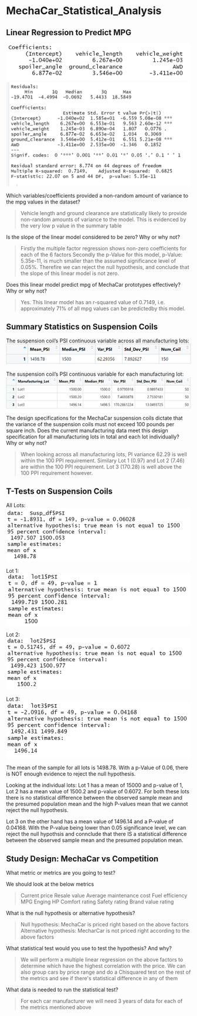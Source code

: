 # MechaCar_Statistical_Analysis

## Linear Regression to Predict MPG

![MPG_COEF](/Images/MPG_COEF.PNG)
![LinearSummary](/Images/Linear_summary.PNG)

Which variables/coefficients provided a non-random amount of variance to the mpg values in the dataset?

  > Vehicle length and ground clearance are statistically likely to provide non-random amounts of variance to the model. This is evidenced by the very low p value in the summary table
  
Is the slope of the linear model considered to be zero? Why or why not?


  > Firstly the multiple factor regression shows non-zero coefficients for each of the 6 factors
  > Secondly the p-Value for this model, p-Value: 5.35e-11, is much smaller than the assumed significance level of 0.05%. Therefire we can reject the null hypothesis, and conclude that the slope of this linear model is not zero.
 
Does this linear model predict mpg of MechaCar prototypes effectively? Why or why not?

  > Yes. This linear model has an r-squared value of 0.7149, i.e. approximately 71% of all mpg values can be predictedby this model.

## Summary Statistics on Suspension Coils

The suspension coil’s PSI continuous variable across all manufacturing lots:
![Total_Summary](/Images/Total_Summary.PNG)

The suspension coil’s PSI continuous variable for each manufacturing lot:
![Lot_Summary](/Images/Lot_Summary.PNG)

The design specifications for the MechaCar suspension coils dictate that the variance of the suspension coils must not exceed 100 pounds per square inch.
Does the current manufacturing data meet this design specification for all manufacturing lots in total and each lot individually? Why or why not?

  > When looking across all manufacturing lots, PI variance 62.29 is well within the 100 PPI requirement. Similary Lot 1 (0.97) and Lot 2 (7.46) are within the 100 PPI requirement. Lot 3 (170.28) is well above the 100 PPI requirement however.

## T-Tests on Suspension Coils
All Lots:
![T_all](/Images/T_all.PNG)

Lot 1:
![T_Lot1](/Images/T_Lot1.PNG)

Lot 2:
![T_Lot2](/Images/T_Lot2.PNG)

Lot 3:
![T_Lot3](/Images/T_Lot3.PNG)

The  mean of the sample for all lots is 1498.78. With a p-Value of 0.06, there is NOT enough evidence to reject the null hypothesis. 

Looking at the individual lots: Lot 1 has a mean of 15000 and p-value of 1, Lot 2 has a mean value of 1500.2 and p-value of 0.6072. For both these lots there is no statistical difference between the observed sample mean and the presumed population mean and the high P-values mean that we cannot reject the null hypothesis.

Lot 3 on the other hand has a mean value of 1496.14 and a P-value of 0.04168. With the P-value being lower than 0.05 significance level, we can reject the null hypothsis and connclude that there IS a statistical difference between the observed sample mean and the presumed population mean.


## Study Design: MechaCar vs Competition

What metric or metrics are you going to test?

  We should look at the below metrics
  
  > Current price
  > Resale value
  > Average maintenance cost
  > Fuel efficiency MPG
  > Enging HP
  > Comfort rating
  > Safety rating
  > Brand value rating

What is the null hypothesis or alternative hypothesis?

  > Null hypothesis: MechaCar is priced right based on the above factors
  > Alternative hypothesis: MecharCar is not priced right according to the above factors
 
What statistical test would you use to test the hypothesis? And why?

  > We will perform a multiple linear regression on the above factors to determine which have the highest correlation with the price. 
  > We can also group cars by price range and do a Chisquared test on the rest of the metrics and see if there's statistical difference in any of them  
  
What data is needed to run the statistical test?

  > For each car manufacturer we will need 3 years of data for each of the metrics mentioned above

